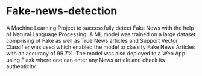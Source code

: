 # Fake-news-detection
A Machine Learning Project to successfully detect Fake News with the help of Natural Language Processing.
A ML model was trained on a large dataset comprising of Fake as well as True News articles and Support Vector Classifier was used which enabled the model to classify Fake News Articles with an accuracy of 99.7%.
The model was also deployed to a Web App using Flask where one can enter any News article and check its authenticity.
